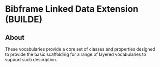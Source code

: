 # Bibframe Linked Data Extension (BUILDE)
## About
These vocabularies provide a core set of classes and properties designed to provide the basic scaffolding for a range of layered vocabularies to support such description.
